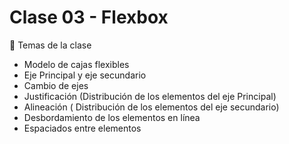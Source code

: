# Clase 03 - Flexbox
🎯 Temas de la clase

- Modelo de cajas flexibles
- Eje Principal y eje secundario
- Cambio de ejes
- Justificación (Distribución de los elementos del eje Principal)
- Alineación ( Distribución de los elementos del eje secundario)
- Desbordamiento de los elementos en línea
- Espaciados entre elementos